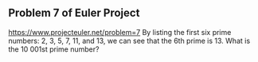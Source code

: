 ## Problem 7 of Euler Project 
https://www.projecteuler.net/problem=7
By listing the first six prime numbers: 2, 3, 5, 7, 11, and 13, we can see that the 6th prime is 13.
What is the 10 001st prime number?